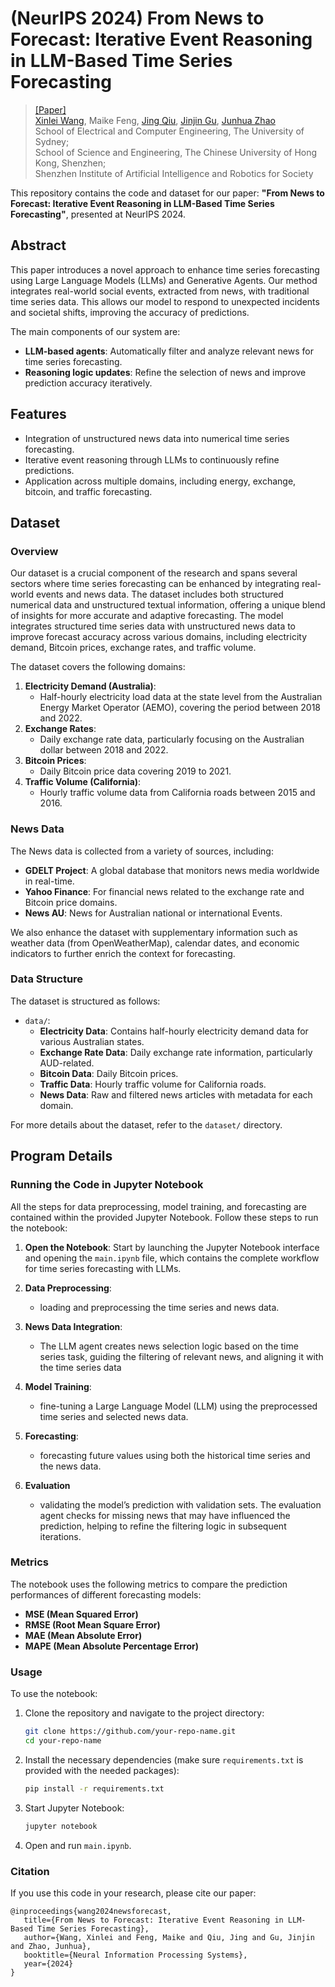 # (NeurIPS 2024) From News to Forecast: Iterative Event Reasoning in LLM-Based Time Series Forecasting

> [[Paper]](https://arxiv.org/abs/2401.13627) <br>
> [Xinlei Wang](https://scholar.google.com/citations?user=BfaMv18AAAAJ&hl=en), Maike Feng, [Jing Qiu](https://scholar.google.com/citations?user=QUclXRoAAAAJ&hl=en), [Jinjin Gu](https://www.jasongt.com/), [Junhua Zhao](https://www.zhaojunhua.org/) <br>
> School of Electrical and Computer Engineering, The University of Sydney; <br>
> School of Science and Engineering, The Chinese University of Hong Kong, Shenzhen; <br>
> Shenzhen Institute of Artificial Intelligence and Robotics for Society <be>

<!-- This repository is for the paper entitled: From News to Forecast: Iterative Event Reasoning in LLM-Based Time Series Forecasting -->

<!-- Code coming soon. -->

This repository contains the code and dataset for our paper: **"From News to Forecast: Iterative Event Reasoning in LLM-Based Time Series Forecasting"**, presented at NeurIPS 2024.

## Abstract

This paper introduces a novel approach to enhance time series forecasting using Large Language Models (LLMs) and Generative Agents. Our method integrates real-world social events, extracted from news, with traditional time series data. This allows our model to respond to unexpected incidents and societal shifts, improving the accuracy of predictions.

The main components of our system are:
- **LLM-based agents**: Automatically filter and analyze relevant news for time series forecasting.
- **Reasoning logic updates**: Refine the selection of news and improve prediction accuracy iteratively.

## Features

- Integration of unstructured news data into numerical time series forecasting.
- Iterative event reasoning through LLMs to continuously refine predictions.
- Application across multiple domains, including energy, exchange, bitcoin, and traffic forecasting.

## Dataset
### Overview

Our dataset is a crucial component of the research and spans several sectors where time series forecasting can be enhanced by integrating real-world events and news data. The dataset includes both structured numerical data and unstructured textual information, offering a unique blend of insights for more accurate and adaptive forecasting. The model integrates structured time series data with unstructured news data to improve forecast accuracy across various domains, including electricity demand, Bitcoin prices, exchange rates, and traffic volume.

The dataset covers the following domains:
1. **Electricity Demand (Australia)**:
   - Half-hourly electricity load data at the state level from the Australian Energy Market Operator (AEMO), covering the period between 2018 and 2022.
2. **Exchange Rates**:
   - Daily exchange rate data, particularly focusing on the Australian dollar between 2018 and 2022.
3. **Bitcoin Prices**:
   - Daily Bitcoin price data covering 2019 to 2021.
4. **Traffic Volume (California)**:
   - Hourly traffic volume data from California roads between 2015 and 2016.

### News Data

The News data is collected from a variety of sources, including:
- **GDELT Project**: A global database that monitors news media worldwide in real-time.
- **Yahoo Finance**: For financial news related to the exchange rate and Bitcoin price domains.
- **News AU**: News for Australian national or international Events.

We also enhance the dataset with supplementary information such as weather data (from OpenWeatherMap), calendar dates, and economic indicators to further enrich the context for forecasting.

### Data Structure

The dataset is structured as follows:
- `data/`: 
  - **Electricity Data**: Contains half-hourly electricity demand data for various Australian states.
  - **Exchange Rate Data**: Daily exchange rate information, particularly AUD-related.
  - **Bitcoin Data**: Daily Bitcoin prices.
  - **Traffic Data**: Hourly traffic volume for California roads.
  - **News Data**: Raw and filtered news articles with metadata for each domain.

For more details about the dataset, refer to the `dataset/` directory.

## Program Details
### Running the Code in Jupyter Notebook

All the steps for data preprocessing, model training, and forecasting are contained within the provided Jupyter Notebook. Follow these steps to run the notebook:

1. **Open the Notebook**: Start by launching the Jupyter Notebook interface and opening the `main.ipynb` file, which contains the complete workflow for time series forecasting with LLMs.

2. **Data Preprocessing**: 
   - loading and preprocessing the time series and news data.
     
3. **News Data Integration**:
   - The LLM agent creates news selection logic based on the time series task, guiding the filtering of relevant news, and aligning it with the time series data
     
4. **Model Training**:
   - fine-tuning a Large Language Model (LLM) using the preprocessed time series and selected news data.

5. **Forecasting**:
   - forecasting future values using both the historical time series and the news data.
  
6. **Evaluation**
   - validating the model’s prediction with validation sets. The evaluation agent checks for missing news that may have influenced the prediction, helping to refine the filtering logic in subsequent iterations.


### Metrics

The notebook uses the following metrics to compare the prediction performances of different forecasting models:

- **MSE (Mean Squared Error)**
- **RMSE (Root Mean Square Error)**
- **MAE (Mean Absolute Error)**
- **MAPE (Mean Absolute Percentage Error)**

### Usage

To use the notebook:
1. Clone the repository and navigate to the project directory:
    ```bash
    git clone https://github.com/your-repo-name.git
    cd your-repo-name
    ```

2. Install the necessary dependencies (make sure `requirements.txt` is provided with the needed packages):
    ```bash
    pip install -r requirements.txt
    ```

3. Start Jupyter Notebook:
    ```bash
    jupyter notebook
    ```

4. Open and run `main.ipynb`.


### Citation

If you use this code in your research, please cite our paper:
```
@inproceedings{wang2024newsforecast,
   title={From News to Forecast: Iterative Event Reasoning in LLM-Based Time Series Forecasting},
   author={Wang, Xinlei and Feng, Maike and Qiu, Jing and Gu, Jinjin and Zhao, Junhua},
   booktitle={Neural Information Processing Systems},
   year={2024}
}
```

